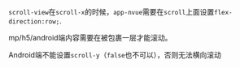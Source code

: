 `scroll-view`在`scroll-x`的时候，`app-nvue`需要在`scroll`上面设置`flex-direction:row;`.

mp/h5/android端内容需要在被包裹一层才能滚动。

Android端不能设置`scroll-y`（`false`也不可以），否则无法横向滚动
